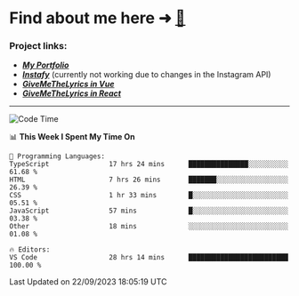 # Find about me here ➜ [🧑](https://pauabella.dev)

### Project links:
- ***[My Portfolio](https://pauabella.dev)***
- ***[Instafy](https://instafy.me)*** (currently not working due to changes in the Instagram API)
- ***[GiveMeTheLyrics in Vue](https://lyrics.pauabella.dev)***
- ***[GiveMeTheLyrics in React](https://pauabella.dev/GiveMeTheLyrics)***

---
<!--START_SECTION:waka-->
![Code Time](http://img.shields.io/badge/Code%20Time-2%2C483%20hrs%2011%20mins-blue)

📊 **This Week I Spent My Time On** 

```text
💬 Programming Languages: 
TypeScript               17 hrs 24 mins      ███████████████░░░░░░░░░░   61.68 % 
HTML                     7 hrs 26 mins       ███████░░░░░░░░░░░░░░░░░░   26.39 % 
CSS                      1 hr 33 mins        █░░░░░░░░░░░░░░░░░░░░░░░░   05.51 % 
JavaScript               57 mins             █░░░░░░░░░░░░░░░░░░░░░░░░   03.38 % 
Other                    18 mins             ░░░░░░░░░░░░░░░░░░░░░░░░░   01.08 % 

🔥 Editors: 
VS Code                  28 hrs 14 mins      █████████████████████████   100.00 % 
```


 Last Updated on 22/09/2023 18:05:19 UTC
<!--END_SECTION:waka-->
